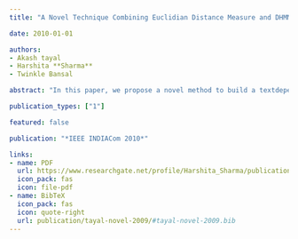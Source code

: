 ```yaml
---
title: "A Novel Technique Combining Euclidian Distance Measure and DHMM For Automatic Speaker Recognition"

date: 2010-01-01

authors:
- Akash tayal
- Harshita **Sharma**
- Twinkle Bansal

abstract: "In this paper, we propose a novel method to build a textdependent, closed-set, Automatic Speaker Recognition System based on Mel Frequency Cepstral Coefficients, Vector Quantisation, and the combination of Discrete Hidden Markov Models and Minimum Euclidean Distance measure."

publication_types: ["1"]

featured: false

publication: "*IEEE INDIACom 2010*"

links:
- name: PDF
  url: https://www.researchgate.net/profile/Harshita_Sharma/publication/228483191_A_Novel_Technique_Combining_Euclidian_Distance_Measure_and_DHMM_For_Automatic_Speaker_Recognition/links/546dede40cf2d5ae367089e5.pdf
  icon_pack: fas
  icon: file-pdf
- name: BibTeX
  icon_pack: fas
  icon: quote-right
  url: publication/tayal-novel-2009/#tayal-novel-2009.bib
---
```

